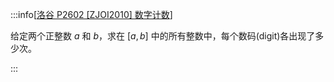 :::info[[洛谷 P2602 [ZJOI2010] 数字计数](https://www.luogu.com.cn/problem/P2602)]

给定两个正整数 $a$ 和 $b$，求在 $[a,b]$ 中的所有整数中，每个数码(digit)各出现了多少次。

:::
